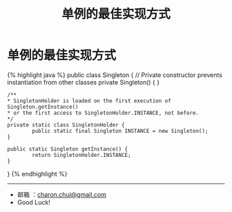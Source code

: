 ﻿---
layout: post
title: "单例的最佳实现方式"
description: "Java SingleTon"
category: Java
tags: [Java]
imagefeature: blog/bg.jpg
comments: true
mathjax: null
featured: false
published: true
---

单例的最佳实现方式
===

{% highlight java %}
public class Singleton {
	// Private constructor prevents instantiation from other classes
	private Singleton() { }

	/**
	* SingletonHolder is loaded on the first execution of Singleton.getInstance() 
	* or the first access to SingletonHolder.INSTANCE, not before.
	*/
	private static class SingletonHolder { 
			public static final Singleton INSTANCE = new Singleton();
	}

	public static Singleton getInstance() {
			return SingletonHolder.INSTANCE;
	}
}
{% endhighlight %}

---

- 邮箱 ：charon.chui@gmail.com  
- Good Luck! 